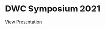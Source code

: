 # DWC Symposium 2021
[View Presentation](https://mchilcott.github.io/PendulaOfAtomicCollisions/presentation/symposium.html)
